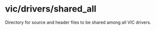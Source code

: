 vic/drivers/shared_all
========
Directory for source and header files to be shared among all VIC drivers.
